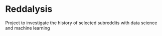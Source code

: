 # Reddalysis
Project to investigate the history of selected subreddits with data science and machine learning
